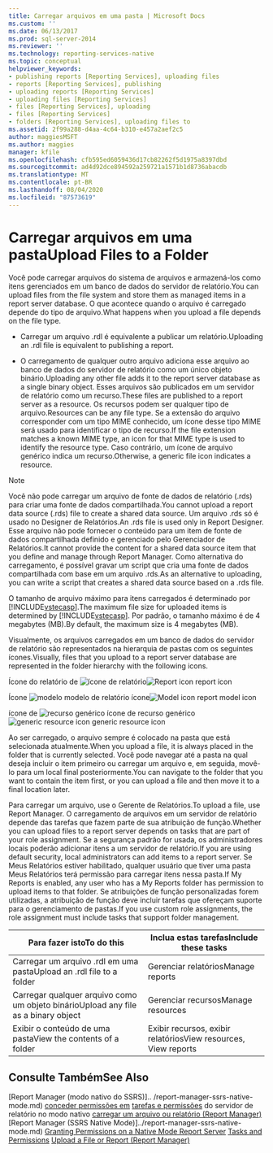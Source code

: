 ```yaml
---
title: Carregar arquivos em uma pasta | Microsoft Docs
ms.custom: ''
ms.date: 06/13/2017
ms.prod: sql-server-2014
ms.reviewer: ''
ms.technology: reporting-services-native
ms.topic: conceptual
helpviewer_keywords:
- publishing reports [Reporting Services], uploading files
- reports [Reporting Services], publishing
- uploading reports [Reporting Services]
- uploading files [Reporting Services]
- files [Reporting Services], uploading
- files [Reporting Services]
- folders [Reporting Services], uploading files to
ms.assetid: 2f99a288-d4aa-4c64-b310-e457a2aef2c5
author: maggiesMSFT
ms.author: maggies
manager: kfile
ms.openlocfilehash: cfb595ed6059436d17cb82262f5d1975a8397dbd
ms.sourcegitcommit: ad4d92dce894592a259721a1571b1d8736abacdb
ms.translationtype: MT
ms.contentlocale: pt-BR
ms.lasthandoff: 08/04/2020
ms.locfileid: "87573619"
---
```

# <a name="upload-files-to-a-folder"></a><span data-ttu-id="a5b96-102">Carregar arquivos em uma pasta</span><span class="sxs-lookup"><span data-stu-id="a5b96-102">Upload Files to a Folder</span></span>
  <span data-ttu-id="a5b96-103">Você pode carregar arquivos do sistema de arquivos e armazená-los como itens gerenciados em um banco de dados do servidor de relatório.</span><span class="sxs-lookup"><span data-stu-id="a5b96-103">You can upload files from the file system and store them as managed items in a report server database.</span></span> <span data-ttu-id="a5b96-104">O que acontece quando o arquivo é carregado depende do tipo de arquivo.</span><span class="sxs-lookup"><span data-stu-id="a5b96-104">What happens when you upload a file depends on the file type.</span></span>

-   <span data-ttu-id="a5b96-105">Carregar um arquivo .rdl é equivalente a publicar um relatório.</span><span class="sxs-lookup"><span data-stu-id="a5b96-105">Uploading an .rdl file is equivalent to publishing a report.</span></span>

-   <span data-ttu-id="a5b96-106">O carregamento de qualquer outro arquivo adiciona esse arquivo ao banco de dados do servidor de relatório como um único objeto binário.</span><span class="sxs-lookup"><span data-stu-id="a5b96-106">Uploading any other file adds it to the report server database as a single binary object.</span></span> <span data-ttu-id="a5b96-107">Esses arquivos são publicados em um servidor de relatório como um recurso.</span><span class="sxs-lookup"><span data-stu-id="a5b96-107">These files are published to a report server as a resource.</span></span> <span data-ttu-id="a5b96-108">Os recursos podem ser qualquer tipo de arquivo.</span><span class="sxs-lookup"><span data-stu-id="a5b96-108">Resources can be any file type.</span></span> <span data-ttu-id="a5b96-109">Se a extensão do arquivo corresponder com um tipo MIME conhecido, um ícone desse tipo MIME será usado para identificar o tipo de recurso.</span><span class="sxs-lookup"><span data-stu-id="a5b96-109">If the file extension matches a known MIME type, an icon for that MIME type is used to identify the resource type.</span></span> <span data-ttu-id="a5b96-110">Caso contrário, um ícone de arquivo genérico indica um recurso.</span><span class="sxs-lookup"><span data-stu-id="a5b96-110">Otherwise, a generic file icon indicates a resource.</span></span>

> [!NOTE]
>  <span data-ttu-id="a5b96-111">Você não pode carregar um arquivo de fonte de dados de relatório (.rds) para criar uma fonte de dados compartilhada.</span><span class="sxs-lookup"><span data-stu-id="a5b96-111">You cannot upload a report data source (.rds) file to create a shared data source.</span></span> <span data-ttu-id="a5b96-112">Um arquivo .rds só é usado no Designer de Relatórios.</span><span class="sxs-lookup"><span data-stu-id="a5b96-112">An .rds file is used only in Report Designer.</span></span> <span data-ttu-id="a5b96-113">Esse arquivo não pode fornecer o conteúdo para um item de fonte de dados compartilhada definido e gerenciado pelo Gerenciador de Relatórios.</span><span class="sxs-lookup"><span data-stu-id="a5b96-113">It cannot provide the content for a shared data source item that you define and manage through Report Manager.</span></span> <span data-ttu-id="a5b96-114">Como alternativa do carregamento, é possível gravar um script que cria uma fonte de dados compartilhada com base em um arquivo .rds.</span><span class="sxs-lookup"><span data-stu-id="a5b96-114">As an alternative to uploading, you can write a script that creates a shared data source based on a .rds file.</span></span>

 <span data-ttu-id="a5b96-115">O tamanho de arquivo máximo para itens carregados é determinado por [!INCLUDE[vstecasp](../../includes/vstecasp-md.md)].</span><span class="sxs-lookup"><span data-stu-id="a5b96-115">The maximum file size for uploaded items is determined by [!INCLUDE[vstecasp](../../includes/vstecasp-md.md)].</span></span> <span data-ttu-id="a5b96-116">Por padrão, o tamanho máximo é de 4 megabytes (MB).</span><span class="sxs-lookup"><span data-stu-id="a5b96-116">By default, the maximum size is 4 megabytes (MB).</span></span>

 <span data-ttu-id="a5b96-117">Visualmente, os arquivos carregados em um banco de dados do servidor de relatório são representados na hierarquia de pastas com os seguintes ícones.</span><span class="sxs-lookup"><span data-stu-id="a5b96-117">Visually, files that you upload to a report server database are represented in the folder hierarchy with the following icons.</span></span>

 <span data-ttu-id="a5b96-118">Ícone do relatório de ![ícone de relatório](../media/hlp-16doc.gif "Ícone de Relatório")</span><span class="sxs-lookup"><span data-stu-id="a5b96-118">![Report icon](../media/hlp-16doc.gif "Report icon") report icon</span></span>

 <span data-ttu-id="a5b96-119">Ícone ![modelo modelo de relatório ícone](../media/model-icon.gif "Ícone de modelo")</span><span class="sxs-lookup"><span data-stu-id="a5b96-119">![Model icon](../media/model-icon.gif "Model icon") report model icon</span></span>

 <span data-ttu-id="a5b96-120">ícone de ![recurso genérico](../media/hlp-16file.gif "ícone de recurso genérico") ícone de recurso genérico</span><span class="sxs-lookup"><span data-stu-id="a5b96-120">![generic resource icon](../media/hlp-16file.gif "generic resource icon") generic resource icon</span></span>

 <span data-ttu-id="a5b96-121">Ao ser carregado, o arquivo sempre é colocado na pasta que está selecionada atualmente.</span><span class="sxs-lookup"><span data-stu-id="a5b96-121">When you upload a file, it is always placed in the folder that is currently selected.</span></span> <span data-ttu-id="a5b96-122">Você pode navegar até a pasta na qual deseja incluir o item primeiro ou carregar um arquivo e, em seguida, movê-lo para um local final posteriormente.</span><span class="sxs-lookup"><span data-stu-id="a5b96-122">You can navigate to the folder that you want to contain the item first, or you can upload a file and then move it to a final location later.</span></span>

 <span data-ttu-id="a5b96-123">Para carregar um arquivo, use o Gerente de Relatórios.</span><span class="sxs-lookup"><span data-stu-id="a5b96-123">To upload a file, use Report Manager.</span></span> <span data-ttu-id="a5b96-124">O carregamento de arquivos em um servidor de relatório depende das tarefas que fazem parte de sua atribuição de função.</span><span class="sxs-lookup"><span data-stu-id="a5b96-124">Whether you can upload files to a report server depends on tasks that are part of your role assignment.</span></span> <span data-ttu-id="a5b96-125">Se a segurança padrão for usada, os administradores locais poderão adicionar itens a um servidor de relatório.</span><span class="sxs-lookup"><span data-stu-id="a5b96-125">If you are using default security, local administrators can add items to a report server.</span></span> <span data-ttu-id="a5b96-126">Se Meus Relatórios estiver habilitado, qualquer usuário que tiver uma pasta Meus Relatórios terá permissão para carregar itens nessa pasta.</span><span class="sxs-lookup"><span data-stu-id="a5b96-126">If My Reports is enabled, any user who has a My Reports folder has permission to upload items to that folder.</span></span> <span data-ttu-id="a5b96-127">Se atribuições de função personalizadas forem utilizadas, a atribuição de função deve incluir tarefas que ofereçam suporte para o gerenciamento de pastas.</span><span class="sxs-lookup"><span data-stu-id="a5b96-127">If you use custom role assignments, the role assignment must include tasks that support folder management.</span></span>

|<span data-ttu-id="a5b96-128">Para fazer isto</span><span class="sxs-lookup"><span data-stu-id="a5b96-128">To do this</span></span>|<span data-ttu-id="a5b96-129">Inclua estas tarefas</span><span class="sxs-lookup"><span data-stu-id="a5b96-129">Include these tasks</span></span>|
|----------------|-------------------------|
|<span data-ttu-id="a5b96-130">Carregar um arquivo .rdl em uma pasta</span><span class="sxs-lookup"><span data-stu-id="a5b96-130">Upload an .rdl file to a folder</span></span>|<span data-ttu-id="a5b96-131">Gerenciar relatórios</span><span class="sxs-lookup"><span data-stu-id="a5b96-131">Manage reports</span></span>|
|<span data-ttu-id="a5b96-132">Carregar qualquer arquivo como um objeto binário</span><span class="sxs-lookup"><span data-stu-id="a5b96-132">Upload any file as a binary object</span></span>|<span data-ttu-id="a5b96-133">Gerenciar recursos</span><span class="sxs-lookup"><span data-stu-id="a5b96-133">Manage resources</span></span>|
|<span data-ttu-id="a5b96-134">Exibir o conteúdo de uma pasta</span><span class="sxs-lookup"><span data-stu-id="a5b96-134">View the contents of a folder</span></span>|<span data-ttu-id="a5b96-135">Exibir recursos, exibir relatórios</span><span class="sxs-lookup"><span data-stu-id="a5b96-135">View resources, View reports</span></span>|

## <a name="see-also"></a><span data-ttu-id="a5b96-136">Consulte Também</span><span class="sxs-lookup"><span data-stu-id="a5b96-136">See Also</span></span>
 <span data-ttu-id="a5b96-137">[Report Manager &#40;modo nativo do SSRS&#41;].. /report-manager-ssrs-native-mode.md) [conceder permissões em](../security/granting-permissions-on-a-native-mode-report-server.md) [tarefas e permissões](../security/tasks-and-permissions.md) do servidor de relatório no modo nativo [carregar um arquivo ou relatório &#40;Report Manager&#41;](../reports/upload-a-file-or-report-report-manager.md)</span><span class="sxs-lookup"><span data-stu-id="a5b96-137">[Report Manager  &#40;SSRS Native Mode&#41;]../report-manager-ssrs-native-mode.md) [Granting Permissions on a Native Mode Report Server](../security/granting-permissions-on-a-native-mode-report-server.md) [Tasks and Permissions](../security/tasks-and-permissions.md) [Upload a File or Report &#40;Report Manager&#41;](../reports/upload-a-file-or-report-report-manager.md)</span></span>


